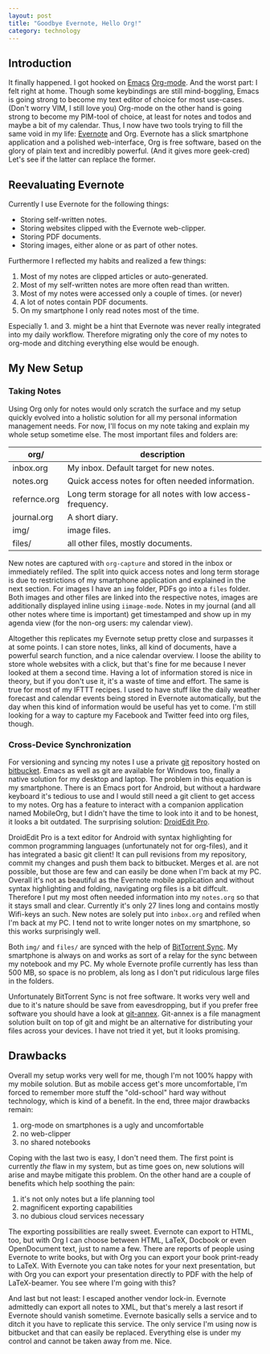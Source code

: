 ```yaml
---
layout: post
title: "Goodbye Evernote, Hello Org!"
category: technology
---
```

## Introduction
It finally happened. I got hooked on [Emacs][emacs] [Org-mode][orgmode]. And the worst part: I felt right at home. Though some keybindings are still mind-boggling, Emacs is going strong to become my text editor of choice for most use-cases. (Don't worry VIM, I still love you) Org-mode on the other hand is going strong to become my PIM-tool of choice, at least for notes and todos and maybe a bit of my calendar. Thus, I now have two tools trying to fill the same void in my life: [Evernote][evernote] and Org. Evernote has a slick smartphone application and a polished web-interface, Org is free software, based on the glory of plain text and incredibly powerful. (And it gives more geek-cred) Let's see if the latter can replace the former.

<!--more-->

## Reevaluating Evernote
Currently I use Evernote for the following things:

- Storing self-written notes.
- Storing websites clipped with the Evernote web-clipper.
- Storing PDF documents.
- Storing images, either alone or as part of other notes.

Furthermore I reflected my habits and realized a few things:

1. Most of my notes are clipped articles or auto-generated.
2. Most of my self-written notes are more often read than written.
3. Most of my notes were accessed only a couple of times. (or never)
4. A lot of notes contain PDF documents.
5. On my smartphone I only read notes most of the time.

Especially 1. and 3. might be a hint that Evernote was never really integrated into my daily workflow. Therefore migrating only the core of my notes to org-mode and ditching everything else would be enough.

## My New Setup

### Taking Notes
Using Org only for notes would only scratch the surface and my setup quickly evolved into a holistic solution for all my personal information management needs. For now, I'll focus on my note taking and explain my whole setup sometime else.
The most important files and folders are:

| org/         | description                                                |
| ---------    | -------------------                                        |
| inbox.org    | My inbox. Default target for new notes.                    |
| notes.org    | Quick access notes for often needed information.           |
| refernce.org | Long term storage for all notes with low access-frequency. |
| journal.org  | A short diary.                                             |
| img/         | image files.                                               |
| files/       | all other files, mostly documents.                         |

New notes are captured with `org-capture` and stored in the inbox or immediately refiled.  The split into quick access notes and long term storage is due to restrictions of my smartphone application and explained in the next section. For images I have an `img` folder, PDFs go into a `files` folder. Both images and other files are linked into the respective notes, images are additionally displayed inline using `iimage-mode`. Notes in my journal (and all other notes where time is important) get timestamped and show up in my agenda view (for the non-org users: my calendar view).

Altogether this replicates my Evernote setup pretty close and surpasses it at some points. I can store notes, links, all kind of documents, have a powerful search function, and a nice calendar overview. I loose the ability to store whole websites with a click, but that's fine for me because I never looked at them a second time. Having a lot of information stored is nice in theory, but if you don't use it, it's a waste of time and effort. The same is true for most of my IFTTT recipes. I used to have stuff like the daily weather forecast and calendar events being stored in Evernote automatically, but the day when this kind of information would be useful has yet to come. I'm still looking for a way to capture my Facebook and Twitter feed into org files, though.

### Cross-Device Synchronization
For versioning and syncing my notes I use a private [git][git] repository hosted on [bitbucket][bitbucket]. Emacs as well as git are available for Windows too, finally a native solution for my desktop and laptop. The problem in this equation is my smartphone. There is an Emacs port for Android, but without a hardware keyboard it's tedious to use and I would still need a git client to get access to my notes. Org has a feature to interact with a companion application named MobileOrg, but I didn't have the time to look into it and to be honest, it looks a bit outdated. The surprising solution: [DroidEdit Pro][droidEditPro].

DroidEdit Pro is a text editor for Android with syntax highlighting for common programming languages (unfortunately not for org-files), and it has integrated a basic git client! It can pull revisions from my repository, commit my changes and push them back to bitbucket. Merges et al. are not possible, but those are few and can easily be done when I'm back at my PC. Overall it's not as beautiful as the Evernote mobile application and without syntax highlighting and folding, navigating org files is a bit diffcult. Therefore I put my most often needed information into my `notes.org` so that it stays small and clear. Currently it's only 27 lines long and contains mostly Wifi-keys an such. New notes are solely put into `inbox.org` and refiled when I'm back at my PC. I tend not to write longer notes on my smartphone, so this works surprisingly well.

Both `img/` and `files/`  are synced with the help of [BitTorrent Sync][btsync]. My smartphone is always on and works as sort of a relay for the sync between my notebook and my PC. My whole Evernote profile currently has less than 500 MB, so space is no problem, als long as I don't put ridiculous large files in the folders.

Unfortunately BitTorrent Sync is not free software. It works very well and due to it's nature should be save from eavesdropping, but if you prefer free software you should have a look at [git-annex][gitAnnex]. Git-annex is a file managment solution built on top of git and might be an alternative for distributing your files across your devices. I have not tried it yet, but it looks promising.

## Drawbacks
Overall my setup works very well for me, though I'm not 100% happy with my mobile solution. But as mobile access get's more uncomfortable, I'm forced to remember more stuff the "old-school" hard way without technology, which is kind of a benefit. In the end, three major drawbacks remain:

1. org-mode on smartphones is a ugly and uncomfortable
2. no web-clipper
3. no shared notebooks

Coping with the last two is easy, I don't need them. The first point is currently _the_ flaw in my system, but as time goes on, new solutions will arise and maybe mitigate this problem. On the other hand are a couple of benefits which help soothing the pain:

1. it's not only notes but a life planning tool
2. magnificent exporting capabilities
3. no dubious cloud services necessary

The exporting possibilities are really sweet. Evernote can export to HTML, too, but with Org I can choose between HTML, LaTeX, Docbook or even OpenDocument text, just to name a few. There are reports of people using Evernote to write books, but with Org you can export your book print-ready to LaTeX. With Evernote you can take notes for your next presentation, but with Org you can export your presentation directly to PDF with the help of LaTeX-beamer. You see where I'm going with this?

And last but not least: I escaped another vendor lock-in. Evernote admittedly can export all notes to XML, but that's merely a last resort if Evernote should vanish sometime. Evernote basically sells a service and to ditch it you have to replicate this service. The only service I'm using now is bitbucket and that can easily be replaced. Everything else is under my control and cannot be taken away from me. Nice.

[bitbucket]: https://www.bitbucket.org
[btsync]: http://labs.bittorrent.com/experiments/sync.html
[droidEditPro]: https://play.google.com/store/apps/details?id=com.aor.droidedit.pro
[emacs]: http://www.gnu.org/software/emacs/
[evernote]: http://www.evernote.com
[gitAnnex]: http://git-annex.branchable.com/
[git]: http://git-scm.com/
[orgmode]: http://www.orgmode.org
